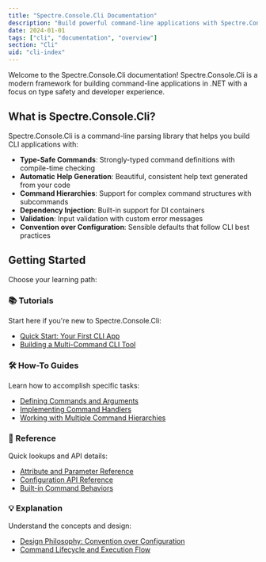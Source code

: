 ```yaml
---
title: "Spectre.Console.Cli Documentation"
description: "Build powerful command-line applications with Spectre.Console.Cli"
date: 2024-01-01
tags: ["cli", "documentation", "overview"]
section: "Cli"
uid: "cli-index"
---
```


Welcome to the Spectre.Console.Cli documentation! Spectre.Console.Cli is a modern framework for building command-line applications in .NET with a focus on type safety and developer experience.

## What is Spectre.Console.Cli?

Spectre.Console.Cli is a command-line parsing library that helps you build CLI applications with:

- **Type-Safe Commands**: Strongly-typed command definitions with compile-time checking
- **Automatic Help Generation**: Beautiful, consistent help text generated from your code
- **Command Hierarchies**: Support for complex command structures with subcommands
- **Dependency Injection**: Built-in support for DI containers
- **Validation**: Input validation with custom error messages
- **Convention over Configuration**: Sensible defaults that follow CLI best practices

## Getting Started

Choose your learning path:

### 📚 Tutorials
Start here if you're new to Spectre.Console.Cli:
- [Quick Start: Your First CLI App](/cli/tutorials/quick-start-your-first-cli-app)
- [Building a Multi-Command CLI Tool](/cli/tutorials/building-a-multi-command-cli-tool)

### 🛠️ How-To Guides
Learn how to accomplish specific tasks:
- [Defining Commands and Arguments](/cli/how-to/defining-commands-and-arguments)
- [Implementing Command Handlers](/cli/how-to/implementing-command-handlers)
- [Working with Multiple Command Hierarchies](/cli/how-to/working-with-multiple-command-hierarchies)

### 📖 Reference
Quick lookups and API details:
- [Attribute and Parameter Reference](/cli/reference/attribute-and-parameter-reference)
- [Configuration API Reference](/cli/reference/configuration-api-reference)
- [Built-in Command Behaviors](/cli/reference/built-in-command-behaviors)

### 💡 Explanation
Understand the concepts and design:
- [Design Philosophy: Convention over Configuration](/cli/explanation/design-philosophy-convention-over-configuration)
- [Command Lifecycle and Execution Flow](/cli/explanation/command-lifecycle-and-execution-flow)